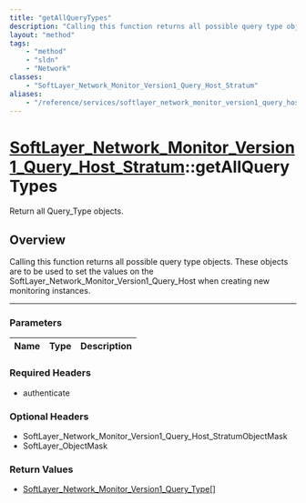 ```yaml
---
title: "getAllQueryTypes"
description: "Calling this function returns all possible query type objects. These objects are to be used to set the values on the Sof... "
layout: "method"
tags:
    - "method"
    - "sldn"
    - "Network"
classes:
    - "SoftLayer_Network_Monitor_Version1_Query_Host_Stratum"
aliases:
    - "/reference/services/softlayer_network_monitor_version1_query_host_stratum/getAllQueryTypes"
---
```

# [SoftLayer_Network_Monitor_Version1_Query_Host_Stratum](/reference/services/SoftLayer_Network_Monitor_Version1_Query_Host_Stratum)::getAllQueryTypes

Return all Query_Type objects.


## Overview 
Calling this function returns all possible query type objects. These objects are to be used to set the values on the SoftLayer_Network_Monitor_Version1_Query_Host when creating new monitoring instances. 

-----

### Parameters 
|Name | Type | Description |
| --- | --- | --- |


### Required Headers
* authenticate


### Optional Headers
* SoftLayer_Network_Monitor_Version1_Query_Host_StratumObjectMask
* SoftLayer_ObjectMask

### Return Values
* <a href='/reference/datatypes/SoftLayer_Network_Monitor_Version1_Query_Type'>SoftLayer_Network_Monitor_Version1_Query_Type[] </a>




